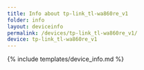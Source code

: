 ```yaml
---
title: Info about tp-link_tl-wa860re_v1
folder: info
layout: deviceinfo
permalink: /devices/tp-link_tl-wa860re_v1/
device: tp-link_tl-wa860re_v1
---
```

{% include templates/device_info.md %}
